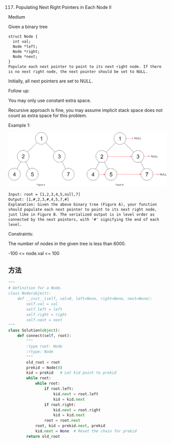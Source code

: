 117. Populating Next Right Pointers in Each Node II


Medium


Given a binary tree

```
struct Node {
  int val;
  Node *left;
  Node *right;
  Node *next;
}
Populate each next pointer to point to its next right node. If there is no next right node, the next pointer should be set to NULL.
```

Initially, all next pointers are set to NULL.

 

Follow up:

You may only use constant extra space.

Recursive approach is fine, you may assume implicit stack space does not count as extra space for this problem.
 

Example 1:

![0117](0117.png)

```
Input: root = [1,2,3,4,5,null,7]
Output: [1,#,2,3,#,4,5,7,#]
Explanation: Given the above binary tree (Figure A), your function should populate each next pointer to point to its next right node, just like in Figure B. The serialized output is in level order as connected by the next pointers, with '#' signifying the end of each level.
```

Constraints:

The number of nodes in the given tree is less than 6000.

-100 <= node.val <= 100

## 方法

```python
"""
# Definition for a Node.
class Node(object):
    def __init__(self, val=0, left=None, right=None, next=None):
        self.val = val
        self.left = left
        self.right = right
        self.next = next
"""
class Solution(object):
    def connect(self, root):
        """
        :type root: Node
        :rtype: Node
        """
        old_root = root
        prekid = Node(0)
        kid = prekid   # Let kid point to prekid 
        while root:
            while root:
                if root.left:
                    kid.next = root.left
                    kid = kid.next
                if root.right:
                    kid.next = root.right
                    kid = kid.next
                root = root.next
            root, kid = prekid.next, prekid
            kid.next = None  # Reset the chain for prekid
        return old_root
```